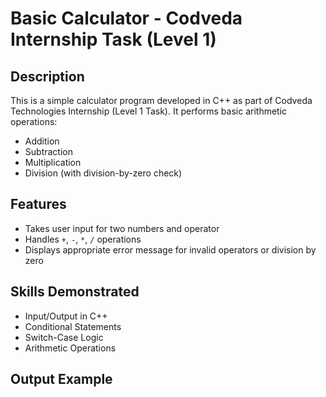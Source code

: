 # Basic Calculator - Codveda Internship Task (Level 1)

## Description
This is a simple calculator program developed in C++ as part of Codveda Technologies Internship (Level 1 Task). It performs basic arithmetic operations:
- Addition
- Subtraction
- Multiplication
- Division (with division-by-zero check)

## Features
- Takes user input for two numbers and operator
- Handles `+`, `-`, `*`, `/` operations
- Displays appropriate error message for invalid operators or division by zero

## Skills Demonstrated
- Input/Output in C++
- Conditional Statements
- Switch-Case Logic
- Arithmetic Operations

## Output Example
